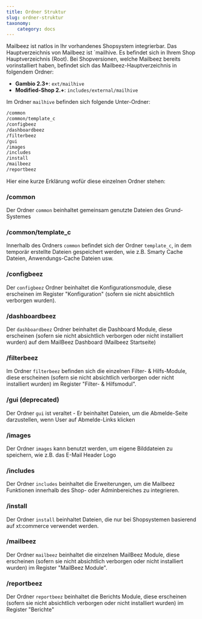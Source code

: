 ```yaml
---
title: Ordner Struktur
slug: ordner-struktur
taxonomy:
    category: docs
---
```


Mailbeez ist natlos in Ihr vorhandenes Shopsystem integrierbar. Das Hauptverzeichnis von Mailbeez ist `mailhive. Es befindet sich in Ihrem Shop Hauptverzeichnis (Root). Bei Shopversionen, welche Mailbeez bereits vorinstalliert haben, befindet sich das Mailbeez-Hauptverzeichnis in folgendem Ordner: 
- **Gambio 2.3+**: `ext/mailhive` 
- **Modified-Shop 2.+**: `includes/external/mailhive`

Im Ordner `mailhive` befinden sich folgende Unter-Ordner:

```bash
/common
/common/template_c
/configbeez
/dashboardbeez
/filterbeez
/gui
/images
/includes
/install
/mailbeez
/reportbeez
```

Hier eine kurze Erklärung wofür diese einzelnen Ordner stehen:

### /common

Der Ordner `common` beinhaltet  gemeinsam genutzte Dateien des Grund-Systemes

### /common/template_c

Innerhalb des Ordners `common` befindet sich der Ordner `template_c`, in dem temporär erstellte Dateien gespeichert werden, wie z.B. Smarty Cache Dateien, Anwendungs-Cache Dateien usw.

### /configbeez

Der `configbeez` Ordner beinhaltet die Konfigurationsmodule, diese erscheinen im Register "Konfiguration" (sofern sie nicht absichtlich verborgen wurden).

### /dashboardbeez

Der `dashboardbeez` Ordner beinhaltet die Dashboard Module, diese erscheinen (sofern sie nicht absichtlich verborgen oder nicht installiert wurden) auf dem MailBeez Dashboard (Mailbeez Startseite)


### /filterbeez

Im Ordner `filterbeez` befinden sich die einzelnen Filter- & Hilfs-Module, diese erscheinen (sofern sie nicht absichtlich verborgen oder nicht installiert wurden) im Register "Filter- & Hilfsmodul".

### /gui (deprecated)

Der Ordner `gui` ist veraltet - Er beinhaltet Dateien, um die Abmelde-Seite darzustellen, wenn User auf Abmelde-Links klicken


### /images

Der Ordner `images` kann benutzt werden, um eigene Bilddateien zu speichern, wie z.B. das E-Mail Header Logo


### /includes

Der Ordner `includes` beinhaltet die Erweiterungen, um die Mailbeez Funktionen innerhalb des Shop- oder Adminbereiches zu integrieren.


### /install

Der Ordner `install` beinhaltet Dateien, die nur bei Shopsystemen basierend auf xt:commerce verwendet werden.


### /mailbeez

Der Ordner `mailbeez` beinhaltet die einzelnen MailBeez Module, diese erscheinen (sofern sie nicht absichtlich verborgen oder nicht installiert wurden) im Register "MailBeez Module".


### /reportbeez

Der Ordner `reportbeez` beinhaltet die Berichts Module, diese erscheinen (sofern sie nicht absichtlich verborgen oder nicht installiert wurden) im Register "Berichte"

